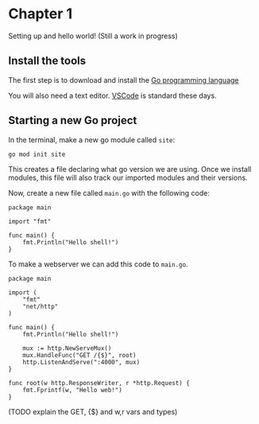 # Chapter 1
Setting up and hello world!
(Still a work in progress)

## Install the tools
The first step is to download and install the [Go programming language](https://go.dev/dl/)

You will also need a text editor. [VSCode](https://code.visualstudio.com/) is standard these days.

## Starting a new Go project
In the terminal, make a new go module called `site`:

```
go mod init site
```

This creates a file declaring what go version we are using.
Once we install modules, this file will also track our imported modules and their versions.


Now, create a new file called `main.go` with the following code:
```
package main

import "fmt"

func main() {
	fmt.Println("Hello shell!")
}

```

To make a webserver we can add this code to `main.go`.


```
package main

import (
	"fmt"
	"net/http"
)

func main() {
	fmt.Println("Hello shell!")

	mux := http.NewServeMux()
	mux.HandleFunc("GET /{$}", root)
	http.ListenAndServe(":4000", mux)
}

func root(w http.ResponseWriter, r *http.Request) {
	fmt.Fprintf(w, "Hello web!")
}
```

(TODO explain the GET, {$} and w,r vars and types)

